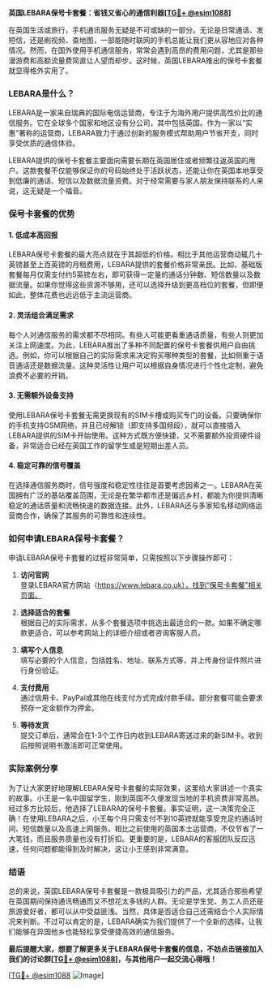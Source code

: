 **英国LEBARA保号卡套餐：省钱又省心的通信利器[[TG💪+ @esim1088](https://t.me/s/esim1088)]**

在英国生活或旅行，手机通讯服务无疑是不可或缺的一部分。无论是日常通话、发短信，还是刷视频、查地图，一部能随时联网的手机总能让我们更从容地应对各种情况。然而，在国外使用手机通信服务，常常会遇到高昂的费用问题，尤其是那些漫游费和高额流量费简直让人望而却步。这时候，英国LEBARA推出的保号卡套餐就显得格外实用了。

### LEBARA是什么？

LEBARA是一家来自瑞典的国际电信运营商，专注于为海外用户提供高性价比的通信服务。它在全球多个国家和地区设有分公司，其中包括英国。作为一家以“实惠”著称的运营商，LEBARA致力于通过创新的服务模式帮助用户节省开支，同时享受优质的通信体验。

LEBARA提供的保号卡套餐主要面向需要长期在英国居住或者频繁往返英国的用户。这款套餐不仅能够保证你的号码始终处于活跃状态，还能让你在英国本地享受到低廉的通话、短信以及数据流量资费。对于经常需要与家人朋友保持联系的人来说，这无疑是一个福音。

### 保号卡套餐的优势

#### 1. **低成本高回报**
   LEBARA保号卡套餐的最大亮点就在于其超低的价格。相比于其他运营商动辄几十英镑甚至上百英镑的月租费用，LEBARA提供的套餐价格非常亲民。比如，基础版套餐每月仅需支付约5英镑左右，即可获得一定量的通话分钟数、短信数量以及数据流量。如果你觉得这些资源不够用，还可以选择升级到更高档位的套餐，但即便如此，整体花费也远远低于主流运营商。

#### 2. **灵活组合满足需求**
   每个人对通信服务的需求都不尽相同。有些人可能更看重通话质量，有些人则更加关注上网速度。为此，LEBARA推出了多种不同配置的保号卡套餐供用户自由挑选。例如，你可以根据自己的实际需求来决定购买哪种类型的套餐，比如侧重于语音通话还是数据流量。这种灵活性让用户可以根据自身情况进行个性化定制，避免浪费不必要的开销。

#### 3. **无需额外设备支持**
   使用LEBARA保号卡套餐无需更换现有的SIM卡槽或购买专门的设备。只要确保你的手机支持GSM网络，并且已经解锁（即支持多国频段），就可以直接插入LEBARA提供的SIM卡开始使用。这种方式既方便快捷，又不需要额外投资硬件设备，非常适合已经在英国工作的留学生或是短期出差人员。

#### 4. **稳定可靠的信号覆盖**
   在选择通信服务商时，信号强度和稳定性往往是首要考虑因素之一。LEBARA在英国拥有广泛的基站覆盖范围，无论是在繁华都市还是偏远乡村，都能为你提供清晰稳定的通话质量和流畅快速的数据连接。此外，LEBARA还与多家知名移动网络运营商合作，确保了其服务的可靠性和连续性。

### 如何申请LEBARA保号卡套餐？

申请LEBARA保号卡套餐的过程非常简单，只需按照以下步骤操作即可：

1. **访问官网**  
   登录LEBARA官方网站（https://www.lebara.co.uk），找到“保号卡套餐”相关页面。

2. **选择适合的套餐**  
   根据自己的实际需求，从多个套餐选项中挑选出最适合的一款。如果不确定哪款更适合，可以参考网站上的详细介绍或者咨询客服人员。

3. **填写个人信息**  
   填写必要的个人信息，包括姓名、地址、联系方式等，并上传身份证件照片进行身份验证。

4. **支付费用**  
   通过信用卡、PayPal或其他在线支付方式完成付款手续。部分套餐可能会要求预存一定金额作为押金。

5. **等待发货**  
   提交订单后，通常会在1-3个工作日内收到LEBARA寄送过来的新SIM卡。收到后按照说明书激活即可正常使用。

### 实际案例分享

为了让大家更好地理解LEBARA保号卡套餐的实际效果，这里给大家讲述一个真实的故事。小王是一名中国留学生，刚到英国不久便发现当地的手机资费非常高昂。经过多方比较后，他选择了LEBARA的保号卡套餐。事实证明，这一决策完全正确！在使用LEBARA之后，小王每个月只需支付不到10英镑就能享受充足的通话时间、短信数量以及高速上网服务。相比之前使用的英国本土运营商，不仅节省了一大笔钱，而且服务质量也没有打折扣。更重要的是，LEBARA的客服团队反应迅速，任何问题都能得到及时解决，这让小王感到非常满意。

### 结语

总的来说，英国LEBARA保号卡套餐是一款极具吸引力的产品，尤其适合那些希望在英国期间保持通讯畅通而又不想花太多钱的人群。无论是学生党、务工人员还是旅游爱好者，都可以从中受益匪浅。当然，具体是否适合自己还需结合个人实际情况来判断。不过可以肯定的是，LEBARA确实为我们提供了一个全新的选择，让我们能够在异国他乡也能轻松享受便捷高效的通信服务。

**最后提醒大家，想要了解更多关于LEBARA保号卡套餐的信息，不妨点击链接加入我们的讨论群[[TG💪+ @esim1088](https://t.me/s/esim1088)]，与其他用户一起交流心得哦！**

[[TG💪+ @esim1088](https://t.me/s/esim1088) ![Image](https://i.postimg.cc/4NQfJmqS/Snipaste-2025-05-13-00-14-12.png)]